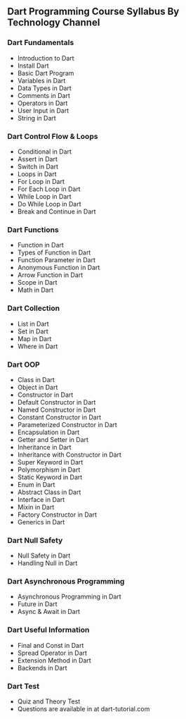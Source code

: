 ## Dart Programming Course Syllabus By Technology Channel

### Dart Fundamentals
- Introduction to Dart
- Install Dart
- Basic Dart Program
- Variables in Dart
- Data Types in Dart
- Comments in Dart
- Operators in Dart
- User Input in Dart
- String in Dart

### Dart Control Flow & Loops
- Conditional in Dart
- Assert in Dart
- Switch in Dart
- Loops in Dart
- For Loop in Dart
- For Each Loop in Dart
- While Loop in Dart
- Do While Loop in Dart
- Break and Continue in Dart

### Dart Functions
- Function in Dart
- Types of Function in Dart
- Function Parameter in Dart
- Anonymous Function in Dart
- Arrow Function in Dart
- Scope in Dart
- Math in Dart

### Dart Collection
- List in Dart
- Set in Dart
- Map in Dart
- Where in Dart

### Dart OOP
- Class in Dart
- Object in Dart
- Constructor in Dart
- Default Constructor in Dart
- Named Constructor in Dart
- Constant Constructor in Dart
- Parameterized Constructor in Dart
- Encapsulation in Dart
- Getter and Setter in Dart
- Inheritance in Dart
- Inheritance with Constructor in Dart
- Super Keyword in Dart
- Polymorphism in Dart
- Static Keyword in Dart
- Enum in Dart
- Abstract Class in Dart
- Interface in Dart
- Mixin in Dart
- Factory Constructor in Dart
- Generics in Dart

### Dart Null Safety
- Null Safety in Dart
- Handling Null in Dart

### Dart Asynchronous Programming
- Asynchronous Programming in Dart
- Future in Dart
- Async & Await in Dart

### Dart Useful Information
- Final and Const in Dart
- Spread Operator in Dart
- Extension Method in Dart
- Backends in Dart

### Dart Test
- Quiz and Theory Test
- Questions are available in at dart-tutorial.com
